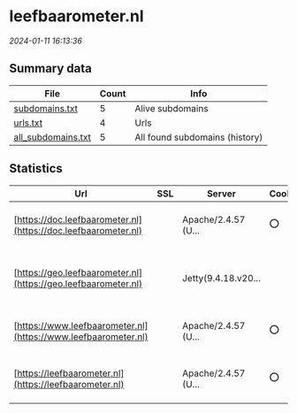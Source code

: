 # leefbaarometer.nl
*2024-01-11 16:13:36*
## Summary data
| File       | Count | Info |
|------------|-------|------|
|[subdomains.txt](/data/leefbaarometer.nl/subdomains.txt)|5|Alive subdomains|
|[urls.txt](/data/leefbaarometer.nl/urls.txt)|4|Urls|
|[all_subdomains.txt](/data/leefbaarometer.nl/all_subdomains.txt)|5|All found subdomains (history)|
## Statistics
| Url | SSL | Server | Cookie | HSTS | CSP | XFO | XXP | RP | Tech |Title |
|------------|-------|------|------|------|------|------|------|------|------|------|
|[https://doc.leefbaarometer.nl](https://doc.leefbaarometer.nl)| |Apache/2.4.57 (U...|:o: |:white_check_mark: | | :white_check_mark: | :white_check_mark: | :white_check_mark: |Apache HTTP Server:2.4.57 HSTS Ubuntu||
|[https://geo.leefbaarometer.nl](https://geo.leefbaarometer.nl)| |Jetty(9.4.18.v20...| | | | :white_check_mark: | | :white_check_mark: |Google Cloud Google Cloud CDN HTTP/3 Java Jetty:9.4.18|Error 302 Found|
|[https://www.leefbaarometer.nl](https://www.leefbaarometer.nl)| |Apache/2.4.57 (U...|:o: |:white_check_mark: | | :white_check_mark: | :white_check_mark: | :white_check_mark: |Apache HTTP Server:2.4.57 HSTS Ubuntu||
|[https://leefbaarometer.nl](https://leefbaarometer.nl)| |Apache/2.4.57 (U...|:o: |:white_check_mark: | | :white_check_mark: | :white_check_mark: | :white_check_mark: |Apache HTTP Server:2.4.57 HSTS Ubuntu||
